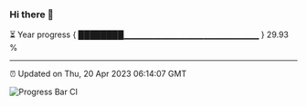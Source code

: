 ### Hi there 👋

⏳ Year progress { ████████▁▁▁▁▁▁▁▁▁▁▁▁▁▁▁▁▁▁▁▁▁▁ } 29.93 %

---

⏰ Updated on Thu, 20 Apr 2023 06:14:07 GMT

![Progress Bar CI](https://github.com/liununu/liununu/workflows/Progress%20Bar%20CI/badge.svg)
